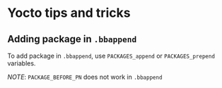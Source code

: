 # Yocto tips and tricks

## Adding package in `.bbappend`

To add package in `.bbappend`, use `PACKAGES_append` or `PACKAGES_prepend` variables.

*NOTE*: `PACKAGE_BEFORE_PN` does not work in `.bbappend`
